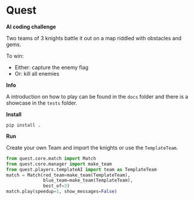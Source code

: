 # Quest

**AI coding challenge**

Two teams of 3 knights battle it out on a map riddled with obstacles and gems.

To win:

- Either: capture the enemy flag
- Or: kill all enemies

**Info**

A introduction on how to play can be found in the `docs` folder and there is a showcase in the `tests` folder.

**Install**

```
pip install .
```

**Run**

Create your own Team and import the knights or use the `TemplateTeam`.

```python
from quest.core.match import Match
from quest.core.manager import make_team
from quest.players.templateAI import team as TemplateTeam
match = Match(red_team=make_team(TemplateTeam),
              blue_team=make_team(TemplateTeam),
              best_of=3)
match.play(speedup=1, show_messages=False)
```
